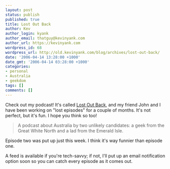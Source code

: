 ```yaml
---
layout: post
status: publish
published: true
title: Lost Out Back
author: Kev
author_login: kyank
author_email: thatguy@kevinyank.com
author_url: https://kevinyank.com
wordpress_id: 68
wordpress_url: http://old.kevinyank.com/blog/archives/lost-out-back/
date: '2006-04-14 13:28:00 +1000'
date_gmt: '2006-04-14 03:28:00 +1000'
categories:
- personal
- Australia
- geekdom
tags: []
comments: []
---
```

<p>Check out my podcast! It's called <a href="http://www.lostoutback.com/">Lost Out Back</a>, and my friend John and I have been working on "lost episodes" for a couple of months. It's not perfect, but it's fun. I hope you think so too!</p>
<blockquote><p>A podcast about Australia by two unlikely candidates: a geek from the Great White North and a lad from the Emerald Isle.</p></blockquote>
<p>Episode two was put up just this week. I think it's way funnier than episode one.</p>
<p>A feed is available if you're tech-savvy; if not, I'll put up an email notification option soon so you can catch every episode as it comes out.</p>
